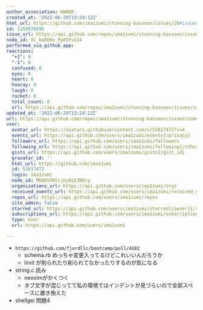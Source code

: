 ```yaml
---
author_association: OWNER
created_at: '2022-06-29T13:24:12Z'
html_url: https://github.com/ima1zumi/stunning-bassoon/issues/20#issuecomment-1169976696
id: 1169976696
issue_url: https://api.github.com/repos/ima1zumi/stunning-bassoon/issues/20
node_id: IC_kwDOHe_Pp85FvG14
performed_via_github_app: 
reactions:
  "+1": 0
  "-1": 0
  confused: 0
  eyes: 0
  heart: 0
  hooray: 0
  laugh: 0
  rocket: 0
  total_count: 0
  url: https://api.github.com/repos/ima1zumi/stunning-bassoon/issues/comments/1169976696/reactions
updated_at: '2022-06-29T13:24:12Z'
url: https://api.github.com/repos/ima1zumi/stunning-bassoon/issues/comments/1169976696
user:
  avatar_url: https://avatars.githubusercontent.com/u/52617472?v=4
  events_url: https://api.github.com/users/ima1zumi/events{/privacy}
  followers_url: https://api.github.com/users/ima1zumi/followers
  following_url: https://api.github.com/users/ima1zumi/following{/other_user}
  gists_url: https://api.github.com/users/ima1zumi/gists{/gist_id}
  gravatar_id: ''
  html_url: https://github.com/ima1zumi
  id: 52617472
  login: ima1zumi
  node_id: MDQ6VXNlcjUyNjE3NDcy
  organizations_url: https://api.github.com/users/ima1zumi/orgs
  received_events_url: https://api.github.com/users/ima1zumi/received_events
  repos_url: https://api.github.com/users/ima1zumi/repos
  site_admin: false
  starred_url: https://api.github.com/users/ima1zumi/starred{/owner}{/repo}
  subscriptions_url: https://api.github.com/users/ima1zumi/subscriptions
  type: User
  url: https://api.github.com/users/ima1zumi

---
```

- `https://github.com/fjordllc/bootcamp/pull/4182`
    - schema.rb めっちゃ変更入ってるけどこれいいんだろうか
    - limit が削られたり削られてなかったりするのが気になる
- string.c 読み
    - neovimがかくつく
    - タブ文字が混じってて私の環境ではインデントが見づらいので全部スペースに置き換えた
- shellgei 問題4